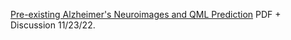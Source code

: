 [Pre-existing Alzheimer's Neuroimages and QML Prediction](https://www.chemicalqdevice.com/pre-existing-alzheimers-neuroimages-and-qml-prediction) PDF + Discussion 11/23/22.
